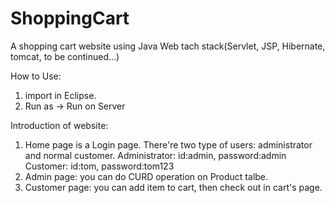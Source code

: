 # ShoppingCart
A shopping cart website using Java Web tach stack(Servlet, JSP, Hibernate, tomcat, to be continued...)

How to Use:
1. import in Eclipse.
2. Run as -> Run on Server

Introduction of website:
1. Home page is a Login page.
There're two type of users: administrator and normal customer. 
Administrator: id:admin, password:admin
Customer: id:tom, password:tom123
2. Admin page: you can do CURD operation on Product talbe.
3. Customer page: you can add item to cart, then check out in cart's page.
